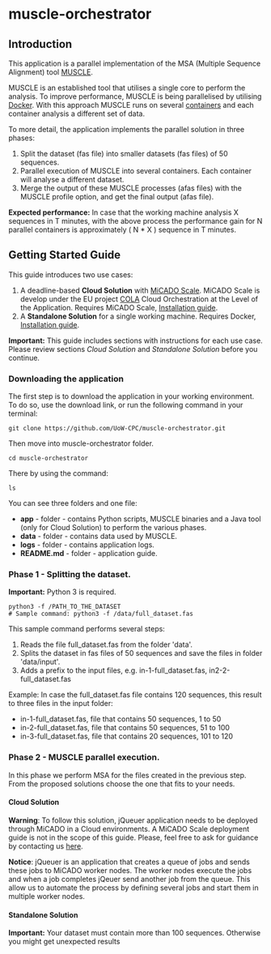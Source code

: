 # muscle-orchestrator

## Introduction
This application is a parallel implementation of the MSA (Multiple Sequence Alignment) tool [MUSCLE](https://www.drive5.com/muscle/).

MUSCLE is an established tool that utilises a single core to perform the analysis. To improve performance, MUSCLE is being parallelised by utilising [Docker](https://www.docker.com/).
With this approach MUSCLE runs on several [containers](https://www.docker.com/resources/what-container) and each container analysis a different set of data.

To more detail, the application implements the parallel solution in three phases:
1. Split the dataset (fas file) into smaller datasets (fas files) of 50 sequences.
2. Parallel execution of MUSCLE into several containers. Each container will analyse a different dataset.
3. Merge the output of these MUSCLE processes (afas files) with the MUSCLE profile option, and get the final output (afas file).

__Expected performance:__
In case that the working machine analysis X sequences in T minutes, with the above process the performance gain for N parallel containers is approximately ( N * X ) sequence in T minutes.

## Getting Started Guide

This guide introduces two use cases:
1. A deadline-based __Cloud Solution__ with [MiCADO Scale](https://micado-scale.eu/). MiCADO Scale is develop under the EU project [COLA](https://project-cola.eu/) Cloud Orchestration at the Level of the Application. Requires MiCADO Scale, [Installation guide](https://micado-scale.readthedocs.io/en/latest/).
2. A __Standalone Solution__ for a single working machine. Requires Docker, [Installation guide](https://docs.docker.com/get-docker/).

__Important:__ This guide includes sections with instructions for each use case. Please review sections _Cloud Solution_ and _Standalone Solution_ before you continue.


### Downloading the application
The first step is to download the application in your working environment.
To do so, use the download link, or run the following command in your terminal:
 ```
git clone https://github.com/UoW-CPC/muscle-orchestrator.git
 ```

Then move into muscle-orchestrator folder.
 ```
cd muscle-orchestrator
 ```

There by using the command:
 ```
ls
 ```
You can see three folders and one file:
* __app__ - folder - contains Python scripts, MUSCLE binaries and a Java tool (only for Cloud Solution) to perform the various phases.
* __data__ - folder - contains data used by MUSCLE.
* __logs__ - folder - contains application logs.
* __README.md__ - folder - application guide.


### Phase 1 - Splitting the dataset.

 __Important:__ Python 3 is required.

 ```
 python3 -f /PATH_TO_THE_DATASET
 # Sample command: python3 -f /data/full_dataset.fas
 ```
 This sample command performs several steps:
 1. Reads the file full_dataset.fas from the folder 'data'.
 2. Splits the dataset in fas files of 50 sequences and save the files in folder 'data/input'.
 3. Adds a prefix to the input files, e.g. in-1-full_dataset.fas, in2-2-full_dataset.fas

 Example: In case the full_dataset.fas file contains 120 sequences, this result to three files in the input folder:
 * in-1-full_dataset.fas, file that contains 50 sequences, 1 to 50
 * in-2-full_dataset.fas, file that contains 50 sequences, 51 to 100
 * in-3-full_dataset.fas, file that contains 20 sequences, 101 to 120


 ### Phase 2 - MUSCLE parallel execution.

In this phase we perform MSA for the files created in the previous step. From the proposed solutions choose the one that fits to your needs.

#### Cloud Solution

__Warning__: To follow this solution, jQueuer application needs to be deployed through MiCADO in a Cloud environments.
A MiCADO Scale deployment guide is not in the scope of this guide. Please, feel free to ask for guidance by contacting us [here](https://micado-scale.eu/contact/).

__Notice__: jQueuer is an application that creates a queue of jobs and sends these jobs to MiCADO worker nodes. The worker nodes execute the jobs and when a job completes jQeuer send another job from the queue.
This allow us to automate the process by defining several jobs and start them in multiple worker nodes.









#### Standalone Solution



 __Important:__ Your dataset must contain more than 100 sequences. Otherwise you might get unexpected results